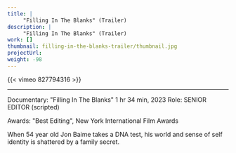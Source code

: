 ```yaml
---
title: |
     "Filling In The Blanks" (Trailer)
description: |
     "Filling In The Blanks" (Trailer)
work: []
thumbnail: filling-in-the-blanks-trailer/thumbnail.jpg
projectUrl:
weight: -98
---
```

{{< vimeo 827794316 >}}

***

Documentary: "Filling In The Blanks" 1 hr 34 min, 2023
Role: SENIOR EDITOR (scripted)

Awards: "Best Editing", New York International Film Awards

When 54 year old Jon Baime takes a DNA test, his world and sense of self identity is shattered by a family secret.
